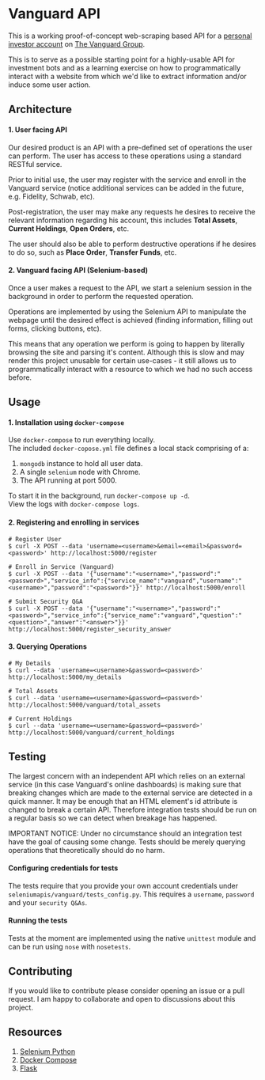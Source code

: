 Vanguard API
===

This is a working proof-of-concept web-scraping based API for a [personal investor account][1] on [The Vanguard Group][2].

This is to serve as a possible starting point for a highly-usable API for investment bots and as a learning exercise on how to programmatically interact with a website from which we'd like to extract information and/or induce some user action.

Architecture
---

#### 1. User facing API

Our desired product is an API with a pre-defined set of operations the user can perform. The user has access to these operations using a standard RESTful service.

Prior to initial use, the user may register with the service and enroll in the Vanguard service (notice additional services can be added in the future, e.g. Fidelity, Schwab, etc).

Post-registration, the user may make any requests he desires to receive the relevant information regarding his account, this includes **Total Assets**, **Current Holdings**, **Open Orders**, etc.

The user should also be able to perform destructive operations if he desires to do so, such as **Place Order**, **Transfer Funds**, etc.

#### 2. Vanguard facing API (Selenium-based)

Once a user makes a request to the API, we start a selenium session in the background in order to perform the requested operation.

Operations are implemented by using the Selenium API to manipulate the webpage until the desired effect is achieved (finding information, filling out forms, clicking buttons, etc).

This means that any operation we perform is going to happen by literally browsing the site and parsing it's content. Although this is slow and may render this project unusable for certain use-cases - it still allows us to programmatically interact with a resource to which we had no such access before.

Usage
---

#### 1. Installation using `docker-compose`

Use `docker-compose` to run everything locally.  
The included `docker-copose.yml` file defines a local stack comprising of a:

1. `mongodb` instance to hold all user data.
2. A single `selenium` node with Chrome.
3. The API running at port 5000.

To start it in the background, run `docker-compose up -d`.  
View the logs with `docker-compose logs`.

#### 2. Registering and enrolling in services

```
# Register User
$ curl -X POST --data 'username=<username>&email=<email>&password=<password>' http://localhost:5000/register

# Enroll in Service (Vanguard)
$ curl -X POST --data '{"username":"<username>","password":"<password>","service_info":{"service_name":"vanguard","username":"<username>","password":"<password>"}}' http://localhost:5000/enroll

# Submit Security Q&A
$ curl -X POST --data '{"username":"<username>","password":"<password>","service_info":{"service_name":"vanguard","question":"<question>","answer":"<answer>"}}' http://localhost:5000/register_security_answer
```

#### 3. Querying Operations

```
# My Details
$ curl --data 'username=<username>&password=<password>' http://localhost:5000/my_details

# Total Assets
$ curl --data 'username=<username>&password=<password>' http://localhost:5000/vanguard/total_assets

# Current Holdings
$ curl --data 'username=<username>&password=<password>' http://localhost:5000/vanguard/current_holdings
```

Testing
---

The largest concern with an independent API which relies on an external service (in this case Vanguard's online dashboards) is making sure that breaking changes which are made to the external service are detected in a quick manner. It may be enough that an HTML element's id attribute is changed to break a certain API. Therefore integration tests should be run on a regular basis so we can detect when breakage has happened.

IMPORTANT NOTICE: Under no circumstance should an integration test have the goal of causing some change. Tests should be merely querying operations that theoretically should do no harm.

#### Configuring credentials for tests

The tests require that you provide your own account credentials under `seleniumapis/vanguard/tests_config.py`. This requires a `username`, `password` and your `security Q&As`.

#### Running the tests

Tests at the moment are implemented using the native `unittest` module and can be run using `nose` with `nosetests`.

Contributing
---

If you would like to contribute please consider opening an issue or a pull request. I am happy to collaborate and open to discussions about this project.

Resources
---
1. [Selenium Python][4]
2. [Docker Compose][3]
3. [Flask][5]


[1]: https://investor.vanguard.com/home "Vanguard Personal Investors"
[2]: https://en.wikipedia.org/wiki/The_Vanguard_Group "The Vanguard Group"
[3]: https://docs.docker.com/compose "Docker Compose"
[4]: http://selenium-python.readthedocs.org "Selenium Python docs"
[5]: http://flask.pocoo.org "Flask"
